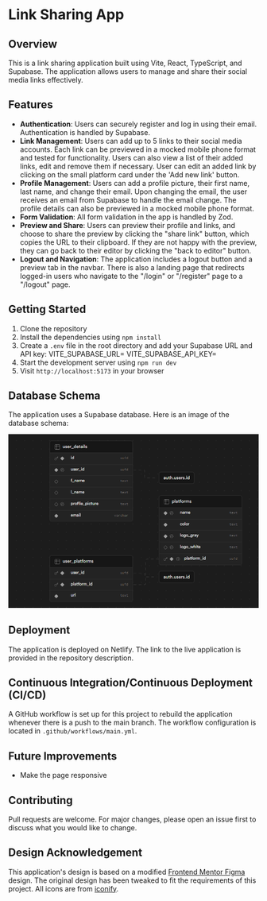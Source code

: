 # Link Sharing App

## Overview

This is a link sharing application built using Vite, React, TypeScript, and Supabase. The application allows users to manage and share their social media links effectively.

## Features

- **Authentication**: Users can securely register and log in using their email. Authentication is handled by Supabase.
- **Link Management**: Users can add up to 5 links to their social media accounts. Each link can be previewed in a mocked mobile phone format and tested for functionality. Users can also view a list of their added links, edit and remove them if necessary. User can edit an added link by clicking on the small platform card under the 'Add new link' button.
- **Profile Management**: Users can add a profile picture, their first name, last name, and change their email. Upon changing the email, the user receives an email from Supabase to handle the email change. The profile details can also be previewed in a mocked mobile phone format.
- **Form Validation**: All form validation in the app is handled by Zod.
- **Preview and Share**: Users can preview their profile and links, and choose to share the preview by clicking the "share link" button, which copies the URL to their clipboard. If they are not happy with the preview, they can go back to their editor by clicking the "back to editor" button.
- **Logout and Navigation**: The application includes a logout button and a preview tab in the navbar. There is also a landing page that redirects logged-in users who navigate to the "/login" or "/register" page to a "/logout" page.

## Getting Started

1. Clone the repository
2. Install the dependencies using `npm install`
3. Create a `.env` file in the root directory and add your Supabase URL and API key:
   VITE_SUPABASE_URL=<Your Supabase URL> VITE_SUPABASE_API_KEY=<Your Supabase API Key>
4. Start the development server using `npm run dev`
5. Visit `http://localhost:5173` in your browser

## Database Schema

The application uses a Supabase database. Here is an image of the database schema:

![Database Schema](public/image.png)

## Deployment

The application is deployed on Netlify. The link to the live application is provided in the repository description.

## Continuous Integration/Continuous Deployment (CI/CD)

A GitHub workflow is set up for this project to rebuild the application whenever there is a push to the main branch. The workflow configuration is located in `.github/workflows/main.yml`.

## Future Improvements

- Make the page responsive

## Contributing

Pull requests are welcome. For major changes, please open an issue first to discuss what you would like to change.

## Design Acknowledgement

This application's design is based on a modified [Frontend Mentor Figma](https://www.frontendmentor.io/challenges/linksharing-app-Fbt7yweGsT) design. The original design has been tweaked to fit the requirements of this project.
All icons are from [iconify](https://icon-sets.iconify.design/).
